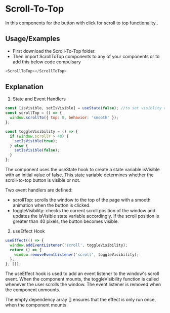 
# Scroll-To-Top

In this components for the button with click for scroll to top functionality..


## Usage/Examples

- First download the Scroll-To-Top folder.
- Then import ScrollToTop components to any of your components or to add this below code compulsary

```javascript
<ScrollToTop></ScrollToTop> 
```

## Explanation

1. State and Event Handlers

```javascript
const [isVisible, setIsVisible] = useState(false); //to set visiblity of the scroll-to-top buton
const scrollTop = () => {
  window.scrollTo({ top: 0, behavior: 'smooth' });
};

const toggleVisibility = () => {
  if (window.scrollY > 40) {
    setIsVisible(true);
  } else {
    setIsVisible(false);
  }
};
```

The component uses the useState hook to create a state variable isVisible with an initial value of false. This state variable determines whether the scroll-to-top button is visible or not.

Two event handlers are defined:

- scrollTop: scrolls the window to the top of the page with a smooth animation when the button is clicked.
- toggleVisibility: checks the current scroll position of the window and updates the isVisible state variable accordingly. If the scroll position is greater than 40 pixels, the button becomes visible.

2. useEffect Hook

```javascript
useEffect(() => {
  window.addEventListener('scroll', toggleVisibility);
  return () => {
    window.removeEventListener('scroll', toggleVisibility);
  };
}, []);
```
The useEffect hook is used to add an event listener to the window's scroll event. When the component mounts, the toggleVisibility function is called whenever the user scrolls the window. The event listener is removed when the component unmounts.

The empty dependency array [] ensures that the effect is only run once, when the component mounts.
